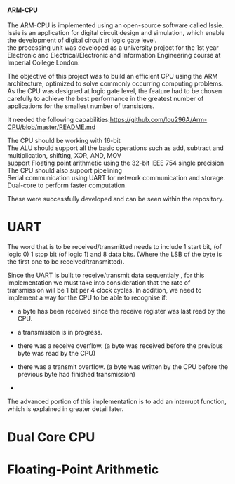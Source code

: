 ####  ARM-CPU
The ARM-CPU is implemented using an open-source software called Issie. Issie is an application for digital circuit design and simulation, which enable the development of digital circuit at logic gate level.  
the processing unit was developed as a university project for the 1st year Electronic and Electrical/Electronic and Information Engineering course at Imperial College London.

The objective of this project was to build an efficient CPU using the ARM architecture, optimized to solve commonly occurring computing problems. As the CPU was designed at logic gate level, the feature had to be chosen carefully to achieve the best performance in the greatest number of applications for the smallest number of transistors.


It needed the following capabilities:https://github.com/lou296A/Arm-CPU/blob/master/README.md

The CPU should be working with 16-bit <br>
The ALU should support all the basic operations such as add, subtract and multiplication, shifting, XOR, AND, MOV<br>
support Floating point arithmetic using the 32-bit IEEE 754 single precision  <br>
The CPU should also support pipelining<br>
Serial communication using UART for network communication and storage.<br>
Dual-core to perform faster computation.<br>

These were successfully developed and can be seen within the repository.

# UART

The word that is to be received/transmitted needs to include 1 start bit, (of logic 0) 1 stop bit
(of logic 1) and 8 data bits. (Where the LSB of the byte is the first one to be
received/transmitted). 

Since the UART is built to receive/transmit data sequentialy , for this implementation we
must take into consideration that the rate of transmission will be 1 bit per 4 clock cycles.
In addition, we need to implement a way for the CPU to be able to recognise if:
- a byte has been received since the receive register was last read by the CPU.
- a transmission is in progress.
- there was a receive overflow. (a byte was received before the previous byte was
read by the CPU)
-  there was a transmit overflow. (a byte was written by the CPU before the previous
byte had finished transmission)

-
The advanced portion of this implementation is to add an interrupt function, which is
explained in greater detail later.

# Dual Core CPU


# Floating-Point Arithmetic
	
	
